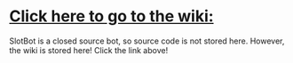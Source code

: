 # [Click here to go to the wiki:](slotbot.gg/wiki)
SlotBot is a closed source bot, so source code is not stored here. However, the wiki is stored here! Click the link above!
